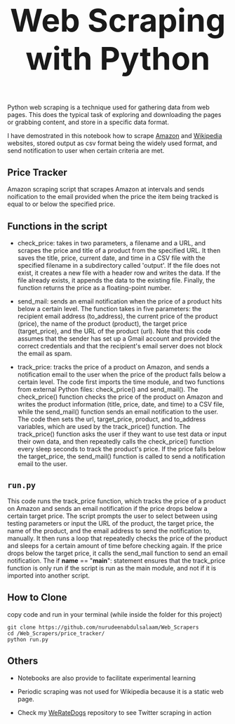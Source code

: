 <h2 align= 'center' style = 'font-size:72px'>Web Scraping with Python</h2>


Python web scraping is a technique used for gathering data from web pages. This does the typical task of exploring and downloading the pages or grabbing content, and store in a specific data format.

I have demostrated in this notebook how to scrape [Amazon](Amazon_scraper.ipynb) and [Wikipedia](Wikipedia_scraper.ipynb) websites, stored output as csv format being the widely used format, and send notification to user when certain criteria are met.

## Price Tracker
Amazon scraping script that scrapes Amazon at intervals and sends noification to the email provided when the price the item being tracked is equal to or below the specified price.

## Functions in the script

- check_price:
  takes in two parameters, a filename and a URL, and scrapes the price and title of a product from the specified URL. It then saves the title, price, current date, and time in a CSV file with the specified filename in a subdirectory called 'output'. If the file does not exist, it creates a new file with a header row and writes the data. If the file already exists, it appends the data to the existing file. Finally, the function returns the price as a floating-point number.


- send_mail:
   sends an email notification when the price of a product hits below a certain level. The function takes in five parameters: the recipient email address (to_address), the current price of the product (price), the name of the product (product), the target price (target_price), and the URL of the product (url).
   Note that this code assumes that the sender has set up a Gmail account and provided the correct credentials and that the recipient's email server does not block the email as spam.

- track_price:
   tracks the price of a product on Amazon, and sends a notification email to the user when the price of the product falls below a certain level. The code first imports the time module, and two functions from external Python files: check_price() and send_mail(). The check_price() function checks the price of the product on Amazon and writes the product information (title, price, date, and time) to a CSV file, while the send_mail() function sends an email notification to the user. The code then sets the url, target_price, product, and to_address variables, which are used by the track_price() function. The track_price() function asks the user if they want to use test data or input their own data, and then repeatedly calls the check_price() function every sleep seconds to track the product's price. If the price falls below the target_price, the send_mail() function is called to send a notification email to the user.

## `run.py `
This code runs the track_price function, which tracks the price of a product on Amazon and sends an email notification if the price drops below a certain target price. The script prompts the user to select between using testing parameters or input the URL of the product, the target price, the name of the product, and the email address to send the notification to, manually. It then runs a loop that repeatedly checks the price of the product and sleeps for a certain amount of time before checking again. If the price drops below the target price, it calls the send_mail function to send an email notification. The if __name__ == "__main__": statement ensures that the track_price function is only run if the script is run as the main module, and not if it is imported into another script.

## How to Clone 
copy code and run in your terminal (while inside the folder for this project)
```
git clone https://github.com/nurudeenabdulsalaam/Web_Scrapers
cd /Web_Scrapers/price_tracker/
python run.py
```

## Others
- Notebooks are also provide to facilitate experimental learning 
  
- Periodic scraping was not used for Wikipedia because it is a static web page.

- Check my [WeRateDogs](https://github.com/nurudeenabdulsalaam/WeRateDogs_twitter_analysis) repository to see Twitter scraping in action